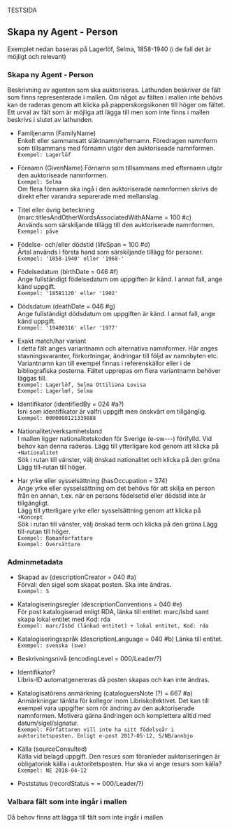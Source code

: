 TESTSIDA 

## Skapa ny Agent - Person
Exemplet nedan baseras på Lagerlöf, Selma, 1858-1940 (i de fall det är möjligt och relevant)


### Skapa ny Agent - Person
Beskrivning av agenten som ska auktoriseras. Lathunden beskriver de fält som finns representerade i mallen. Om något av fälten i mallen inte behövs kan de raderas genom att klicka på papperskorgsikonen till höger om fältet. Ett urval av fält som är möjliga att lägga till men som inte finns i mallen beskrivs i slutet av lathunden.

* Familjenamn (FamilyName)
  <br/>Enkelt eller sammansatt släktnamn/efternamn. Föredragen namnform som tillsammans med förnamn utgör den auktoriseade namnformen.
  <br/>```Exempel: Lagerlöf```

* Förnamn (GivenName)
  Förnamn som tillsammans med efternamn utgör den auktoriseade namnformen. 
  <br/>```Exempel: Selma```
  <br/>Om flera förnamn ska ingå i den auktoriserade namnformen skrivs de direkt efter varandra separerade med mellanslag.

* Titel eller övrig beteckning (marc:titlesAndOtherWordsAssociatedWithAName = 100 #c)
  <br/>Används som särskiljande tillägg till den auktoriserade namnformen.
  <br/>```Exempel: påve```
  
* Födelse- och/eller dödstid (lifeSpan = 100 #d)
  <br/>Årtal används i första hand som särskiljande tillägg för personer. 
  <br/>```Exempel: '1858-1940' eller '1968-'```

* Födelsedatum (birthDate = 046 #f)
  <br/>Ange fullständigt födelsedatum om uppgiften är känd. I annat fall, ange känd uppgift.
  <br/> ```Exempel: '18581120' eller '1902'```
  
* Dödsdatum (deathDate = 046 #g)
  <br/>Ange fullständigt dödsdatum om uppgiften är känd. I annat fall, ange känd uppgift.
  <br/> ```Exempel: '19400316' eller '1977'```

* Exakt match/har variant
  <br/>I detta fält anges variantnamn och alternativa namnformer. Här anges stavningsvaranter, förkortningar, ändringar till följd av namnbyten etc. Variantnamn kan till exempel finnas i referenskällor eller i de bibliografiska posterna. Fältet upprepas om flera variantnamn behöver läggas till.
  <br/>```Exempel: Lagerlöf, Selma Ottiliana Lovisa```
  <br/>```Exempel: Lagerlœf, Selma```
  
* Identifikator (identifiedBy = 024 #a?)
  <br/>Isni som identifikator är valfri uppgift men önskvärt om tillgänglig. 
  <br/> ```Exempel: 0000000121339888 ```

* Nationalitet/verksamhetsland
  <br/>I mallen ligger nationalitetskoden för Sverige (e-sw---) förifylld. Vid behov kan denna raderas. Lägg till ytterligare kod genom att klicka på ```+Nationalitet ```
  <br/>Sök i rutan till vänster, välj önskad nationalitet och klicka på den gröna Lägg till-rutan till höger.

* Har yrke eller sysselsättning (hasOccupation = 374)
   <br/>Ange yrke eller sysselsättning om det behövs för att skilja en person från en annan, t.ex. när en persons födelsetid eller dödstid inte är tillgängligt. 
   <br/>Lägg till ytterligare yrke eller sysselsättning genom att klicka på ```+Koncept ```
  <br/>Sök i rutan till vänster, välj önskad term och klicka på den gröna Lägg till-rutan till höger. 
   <br/>```Exempel: Romanförfattare ```
   <br/>```Exempel: Översättare```
  
### Adminmetadata
* Skapad av (descriptionCreator = 040 #a)
  <br/>Förval: den sigel som skapat posten. Ska inte ändras.  
  ```Exempel: S```
  
* Katalogiseringsregler (descriptionConventions = 040 #e)
  <br/>För post katalogiserad enligt RDA, länka till entitet: marc/Isbd samt skapa lokal entitet med Kod: rda    
  ```Exempel: marc/Isbd (länkad entitet) + lokal entitet, Kod: rda```  

* Katalogiseringsspråk (descriptionLanguage = 040 #b)
  Länka till entitet.  
  ```Exempel: svenska (swe)```

* Beskrivningsnivå (encodingLevel = 000/Leader/?)

* Identifikator?
  <br/>Libris-ID automatgenereras då posten skapas och kan inte ändras.
  
* Katalogisatörens anmärkning (cataloguersNote (?) = 667 #a)
  Anmärkningar tänkta för kollegor inom Libriskollektivet. Det kan till exempel vara uppgifter som rör ändring av den auktoriserade namnformen. Motivera gärna ändringen och komplettera alltid med datum/sigel/signatur.
  <br/>```Exempel: Författaren vill inte ha sitt födelseår i auktoritetsposten. Enligt e-post 2017-05-12, S/NB/annbjo```

* Källa (sourceConsulted)
  <br/>Källa vid belagd uppgift. Den resurs som föranleder auktoriseringen är obligatorisk källa i auktoritetsposten. Hur ska vi ange resurs som källa?
  ```Exempel: NE 2018-04-12```
  
* Poststatus (recordStatus = = 000/Leader/?)

### Valbara fält som inte ingår i mallen
Då behov finns att lägga till fält som inte ingår i mallen

